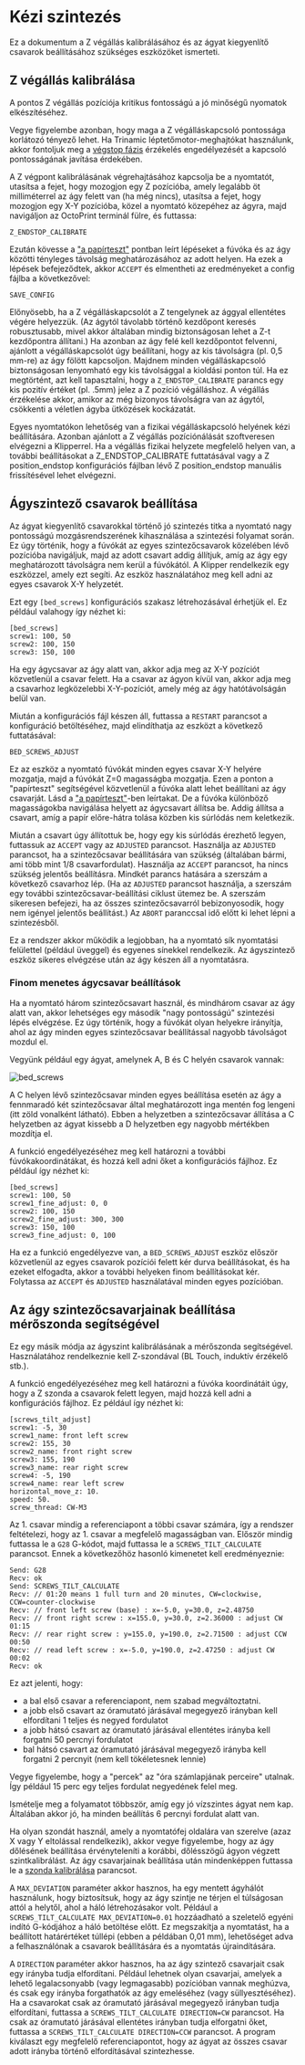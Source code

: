 # Kézi szintezés

Ez a dokumentum a Z végállás kalibrálásához és az ágyat kiegyenlítő csavarok beállításához szükséges eszközöket ismerteti.

## Z végállás kalibrálása

A pontos Z végállás pozíciója kritikus fontosságú a jó minőségű nyomatok elkészítéséhez.

Vegye figyelembe azonban, hogy maga a Z végálláskapcsoló pontossága korlátozó tényező lehet. Ha Trinamic léptetőmotor-meghajtókat használunk, akkor fontoljuk meg a [végstop fázis](Endstop_Phase.md) érzékelés engedélyezését a kapcsoló pontosságának javítása érdekében.

A Z végpont kalibrálásának végrehajtásához kapcsolja be a nyomtatót, utasítsa a fejet, hogy mozogjon egy Z pozícióba, amely legalább öt milliméterrel az ágy felett van (ha még nincs), utasítsa a fejet, hogy mozogjon egy X-Y pozícióba, közel a nyomtató közepéhez az ágyra, majd navigáljon az OctoPrint terminál fülre, és futtassa:

```
Z_ENDSTOP_CALIBRATE
```

Ezután kövesse a ["a papírteszt"](Bed_Level.md#the-paper-test) pontban leírt lépéseket a fúvóka és az ágy közötti tényleges távolság meghatározásához az adott helyen. Ha ezek a lépések befejeződtek, akkor `ACCEPT` és elmentheti az eredményeket a config fájlba a következővel:

```
SAVE_CONFIG
```

Előnyösebb, ha a Z végálláskapcsolót a Z tengelynek az ággyal ellentétes végére helyezzük. (Az ágytól távolabb történő kezdőpont keresés robusztusabb, mivel akkor általában mindig biztonságosan lehet a Z-t kezdőpontra állítani.) Ha azonban az ágy felé kell kezdőpontot felvenni, ajánlott a végálláskapcsolót úgy beállítani, hogy az kis távolságra (pl. 0,5 mm-re) az ágy fölött kapcsoljon. Majdnem minden végálláskapcsoló biztonságosan lenyomható egy kis távolsággal a kioldási ponton túl. Ha ez megtörtént, azt kell tapasztalni, hogy a `Z_ENDSTOP_CALIBRATE` parancs egy kis pozitív értéket (pl. .5mm) jelez a Z pozíció végálláshoz. A végállás érzékelése akkor, amikor az még bizonyos távolságra van az ágytól, csökkenti a véletlen ágyba ütközések kockázatát.

Egyes nyomtatókon lehetőség van a fizikai végálláskapcsoló helyének kézi beállítására. Azonban ajánlott a Z végállás pozíciónálását szoftveresen elvégezni a Klipperrel. Ha a végállás fizikai helyzete megfelelő helyen van, a további beállításokat a Z_ENDSTOP_CALIBRATE futtatásával vagy a Z position_endstop konfigurációs fájlban lévő Z position_endstop manuális frissítésével lehet elvégezni.

## Ágyszintező csavarok beállítása

Az ágyat kiegyenlítő csavarokkal történő jó szintezés titka a nyomtató nagy pontosságú mozgásrendszerének kihasználása a szintezési folyamat során. Ez úgy történik, hogy a fúvókát az egyes szintezőcsavarok közelében lévő pozícióba navigáljuk, majd az adott csavart addig állítjuk, amíg az ágy egy meghatározott távolságra nem kerül a fúvókától. A Klipper rendelkezik egy eszközzel, amely ezt segíti. Az eszköz használatához meg kell adni az egyes csavarok X-Y helyzetét.

Ezt egy `[bed_screws]` konfigurációs szakasz létrehozásával érhetjük el. Ez például valahogy így nézhet ki:

```
[bed_screws]
screw1: 100, 50
screw2: 100, 150
screw3: 150, 100
```

Ha egy ágycsavar az ágy alatt van, akkor adja meg az X-Y pozíciót közvetlenül a csavar felett. Ha a csavar az ágyon kívül van, akkor adja meg a csavarhoz legközelebbi X-Y-pozíciót, amely még az ágy hatótávolságán belül van.

Miután a konfigurációs fájl készen áll, futtassa a `RESTART` parancsot a konfiguráció betöltéséhez, majd elindíthatja az eszközt a következő futtatásával:

```
BED_SCREWS_ADJUST
```

Ez az eszköz a nyomtató fúvókát minden egyes csavar X-Y helyére mozgatja, majd a fúvókát Z=0 magasságba mozgatja. Ezen a ponton a "papírteszt" segítségével közvetlenül a fúvóka alatt lehet beállítani az ágy csavarját. Lásd a ["a papírteszt"](Bed_Level.md#the-paper-test)-ben leírtakat. De a fúvóka különböző magasságokba navigálása helyett az ágycsavart állítsa be. Addig állítsa a csavart, amíg a papír előre-hátra tolása közben kis súrlódás nem keletkezik.

Miután a csavart úgy állítottuk be, hogy egy kis súrlódás érezhető legyen, futtassuk az `ACCEPT` vagy az `ADJUSTED` parancsot. Használja az `ADJUSTED` parancsot, ha a szintezőcsavar beállítására van szükség (általában bármi, ami több mint 1/8 csavarfordulat). Használja az `ACCEPT` parancsot, ha nincs szükség jelentős beállításra. Mindkét parancs hatására a szerszám a következő csavarhoz lép. (Ha az `ADJUSTED` parancsot használja, a szerszám egy további szintezőcsavar-beállítási ciklust ütemez be. A szerszám sikeresen befejezi, ha az összes szintezőcsavarról bebizonyosodik, hogy nem igényel jelentős beállítást.) Az `ABORT` paranccsal idő előtt ki lehet lépni a szintezésből.

Ez a rendszer akkor működik a legjobban, ha a nyomtató sík nyomtatási felülettel (például üveggel) és egyenes sínekkel rendelkezik. Az ágyszintező eszköz sikeres elvégzése után az ágy készen áll a nyomtatásra.

### Finom menetes ágycsavar beállítások

Ha a nyomtató három szintezőcsavart használ, és mindhárom csavar az ágy alatt van, akkor lehetséges egy második "nagy pontosságú" szintezési lépés elvégzése. Ez úgy történik, hogy a fúvókát olyan helyekre irányítja, ahol az ágy minden egyes szintezőcsavar beállítással nagyobb távolságot mozdul el.

Vegyünk például egy ágyat, amelynek A, B és C helyén csavarok vannak:

![bed_screws](img/bed_screws.svg.png)

A C helyen lévő szintezőcsavar minden egyes beállítása esetén az ágy a fennmaradó két szintezőcsavar által meghatározott inga mentén fog lengeni (itt zöld vonalként látható). Ebben a helyzetben a szintezőcsavar állítása a C helyzetben az ágyat kissebb a D helyzetben egy nagyobb mértékben mozdítja el.

A funkció engedélyezéséhez meg kell határozni a további fúvókakoordinátákat, és hozzá kell adni őket a konfigurációs fájlhoz. Ez például így nézhet ki:

```
[bed_screws]
screw1: 100, 50
screw1_fine_adjust: 0, 0
screw2: 100, 150
screw2_fine_adjust: 300, 300
screw3: 150, 100
screw3_fine_adjust: 0, 100
```

Ha ez a funkció engedélyezve van, a `BED_SCREWS_ADJUST` eszköz először közvetlenül az egyes csavarok pozíciói felett kér durva beállításokat, és ha ezeket elfogadta, akkor a további helyeken finom beállításokat kér. Folytassa az `ACCEPT` és `ADJUSTED` használatával minden egyes pozícióban.

## Az ágy szintezőcsavarjainak beállítása mérőszonda segítségével

Ez egy másik módja az ágyszint kalibrálásának a mérőszonda segítségével. Használatához rendelkeznie kell Z-szondával (BL Touch, induktív érzékelő stb.).

A funkció engedélyezéséhez meg kell határozni a fúvóka koordinátáit úgy, hogy a Z szonda a csavarok felett legyen, majd hozzá kell adni a konfigurációs fájlhoz. Ez például így nézhet ki:

```
[screws_tilt_adjust]
screw1: -5, 30
screw1_name: front left screw
screw2: 155, 30
screw2_name: front right screw
screw3: 155, 190
screw3_name: rear right screw
screw4: -5, 190
screw4_name: rear left screw
horizontal_move_z: 10.
speed: 50.
screw_thread: CW-M3
```

Az 1. csavar mindig a referenciapont a többi csavar számára, így a rendszer feltételezi, hogy az 1. csavar a megfelelő magasságban van. Először mindig futtassa le a `G28` G-kódot, majd futtassa le a `SCREWS_TILT_CALCULATE` parancsot. Ennek a következőhöz hasonló kimenetet kell eredményeznie:

```
Send: G28
Recv: ok
Send: SCREWS_TILT_CALCULATE
Recv: // 01:20 means 1 full turn and 20 minutes, CW=clockwise, CCW=counter-clockwise
Recv: // front left screw (base) : x=-5.0, y=30.0, z=2.48750
Recv: // front right screw : x=155.0, y=30.0, z=2.36000 : adjust CW 01:15
Recv: // rear right screw : y=155.0, y=190.0, z=2.71500 : adjust CCW 00:50
Recv: // read left screw : x=-5.0, y=190.0, z=2.47250 : adjust CW 00:02
Recv: ok
```

Ez azt jelenti, hogy:

- a bal első csavar a referenciapont, nem szabad megváltoztatni.
- a jobb első csavart az óramutató járásával megegyező irányban kell elfordítani 1 teljes és negyed fordulatot
- a jobb hátsó csavart az óramutató járásával ellentétes irányba kell forgatni 50 percnyi fordulatot
- bal hátsó csavart az óramutató járásával megegyező irányba kell forgatni 2 percnyit (nem kell tökéletesnek lennie)

Vegye figyelembe, hogy a "percek" az "óra számlapjának perceire" utalnak. Így például 15 perc egy teljes fordulat negyedének felel meg.

Ismételje meg a folyamatot többször, amíg egy jó vízszintes ágyat nem kap. Általában akkor jó, ha minden beállítás 6 percnyi fordulat alatt van.

Ha olyan szondát használ, amely a nyomtatófej oldalára van szerelve (azaz X vagy Y eltolással rendelkezik), akkor vegye figyelembe, hogy az ágy dőlésének beállítása érvényteleníti a korábbi, dőlésszögű ágyon végzett szintkalibrálást. Az ágy csavarjainak beállítása után mindenképpen futtassa le a [szonda kalibrálása](Probe_Calibrate.md) parancsot.

A `MAX_DEVIATION` paraméter akkor hasznos, ha egy mentett ágyhálót használunk, hogy biztosítsuk, hogy az ágy szintje ne térjen el túlságosan attól a helytől, ahol a háló létrehozásakor volt. Például a `SCREWS_TILT_CALCULATE MAX_DEVIATION=0.01` hozzáadható a szeletelő egyéni indító G-kódjához a háló betöltése előtt. Ez megszakítja a nyomtatást, ha a beállított határértéket túllépi (ebben a példában 0,01 mm), lehetőséget adva a felhasználónak a csavarok beállítására és a nyomtatás újraindítására.

A `DIRECTION` paraméter akkor hasznos, ha az ágy szintező csavarjait csak egy irányba tudja elfordítani. Például lehetnek olyan csavarjai, amelyek a lehető legalacsonyabb (vagy legmagasabb) pozícióban vannak meghúzva, és csak egy irányba forgathatók az ágy emeléséhez (vagy süllyesztéséhez). Ha a csavarokat csak az óramutató járásával megegyező irányban tudja elfordítani, futtassa a `SCREWS_TILT_CALCULATE DIRECTION=CW` parancsot. Ha csak az óramutató járásával ellentétes irányban tudja elforgatni őket, futtassa a `SCREWS_TILT_CALCULATE DIRECTION=CCW` parancsot. A program kiválaszt egy megfelelő referenciapontot, hogy az ágyat az összes csavar adott irányba történő elfordításával szintezhesse.
